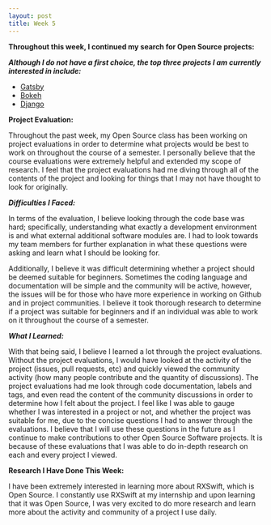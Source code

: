 ```yaml
---
layout: post
title: Week 5
---
```


**Throughout this week, I continued my search for Open Source projects:**

**_Although I do not have a first choice, the top three projects I am currently interested in include:_**

  * [Gatsby](https://github.com/gatsbyjs/gatsby)
  * [Bokeh](https://github.com/bokeh/bokeh)
  * [Django](https://github.com/django/django)
  
  
**Project Evaluation:**
 <p>Throughout the past week, my Open Source class has been working on project evaluations in order to determine what projects would be best to work on throughout the course of a semester. I personally believe that the course evaluations were extremely helpful and extended my scope of research. I feel that the project evaluations had me diving through all of the contents of the project and looking for things that I may not have thought to look for originally.</p>
 
**_Difficulties I Faced:_**
 
  <p>In terms of the evaluation, I believe looking through the code base was hard; specifically, understanding what exactly a development environment is and what external additional software modules are. I had to look towards my team members for further explanation in what these questions were asking and learn what I should be looking for.</p> 
  <p>Additionally, I believe it was difficult determining whether a project should be deemed suitable for beginners. Sometimes the coding language and documentation will be simple and the community will be active, however, the issues will be for those who have more experience in working on Github and in project communities. I believe it took thorough research to determine if a project was suitable for beginners and if an individual was able to work on it throughout the course of a semester.</p>
  
 **_What I Learned:_**
 
  <p> With that being said, I believe I learned a lot through the project evaluations. Without the project evaluations, I would have looked at the activity of the project (issues, pull requests, etc) and quickly viewed the community activity (how many people contribute and the quantity of discussions). The project evaluations had me look through code documentation, labels and tags, and even read the content of the community discussions in order to determine how I felt about the project. I feel like I was able to gauge whether I was interested in a project or not, and whether the project was suitable for me, due to the concise questions I had to answer through the evaluations. I believe that I will use these questions in the future as I continue to make contributions to other Open Source Software projects. It is because of these evaluations that I was able to do in-depth research on each and every project I viewed.</p>

**Research I Have Done This Week:**

  I have been extremely interested in learning more about RXSwift, which is Open Source. I constantly use RXSwift at my internship and upon learning that it was Open Source, I was very excited to do more research and learn more about the activity and community of a project I use daily.
